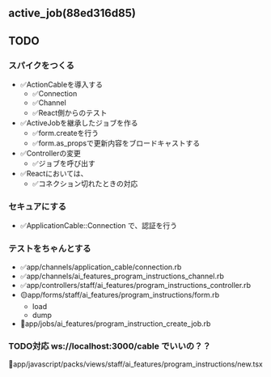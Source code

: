 active_job(88ed316d85)
---

## TODO
### スパイクをつくる
- ✅ActionCableを導入する
  - ✅Connection
  - ✅Channel
  - ✅React側からのテスト
- ✅ActiveJobを継承したジョブを作る
  - ✅form.createを行う
  - ✅form.as_propsで更新内容をブロードキャストする
- ✅Controllerの変更
  - ✅ジョブを呼び出す
- ✅Reactにおいては、
  - ✅コネクション切れたときの対応

### セキュアにする
- ✅ApplicationCable::Connection で、認証を行う

### テストをちゃんとする
- ✅app/channels/application_cable/connection.rb
- ✅app/channels/ai_features_program_instructions_channel.rb
- ✅app/controllers/staff/ai_features/program_instructions_controller.rb
- 🟡app/forms/staff/ai_features/program_instructions/form.rb
  - load
  - dump
- 📌app/jobs/ai_features/program_instruction_create_job.rb

### TODO対応 ws://localhost:3000/cable でいいの？？
📌app/javascript/packs/views/staff/ai_features/program_instructions/new.tsx